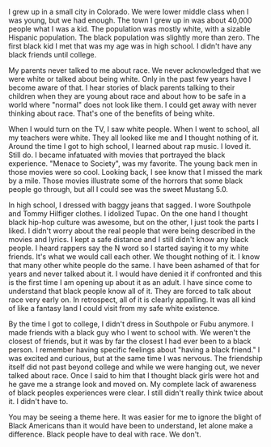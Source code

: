 I grew up in a small city in Colorado. We were lower middle class when I was young, but we had enough. The town I grew up in was about 40,000 people what I was a kid. The population was mostly white, with a sizable Hispanic population. The black population was slightly more than zero. The first black kid I met that was my age was in high school. I didn't have any black friends until college.

My parents never talked to me about race. We never acknowledged that we were white or talked about being white. Only in the past few years have I become aware of that. I hear stories of black parents talking to their children when they are young about race and about how to be safe in a world where "normal" does not look like them. I could get away with never thinking about race. That's one of the benefits of being white.

When I would turn on the TV, I saw white people. When I went to school, all my teachers were white. They all looked like me and I thought nothing of it. Around the time I got to high school, I learned about rap music. I loved it. Still do. I became infatuated with movies that portrayed the black experience. "Menace to Society", was my favorite. The young back men in those movies were so cool. Looking back, I see know that I missed the mark by a mile. Those movies illustrate some of the horrors that some black people go through, but all I could see was the sweet Mustang 5.0. 

In high school, I dressed with baggy jeans that sagged. I wore Southpole and Tommy Hilfiger clothes. I idolized Tupac. On the one hand I thought black hip-hop culture was awesome, but on the other, I just took the parts I liked. I didn't worry about the real people that were being described in the movies and lyrics. I kept a safe distance and I still didn't know any black people. I heard rappers say the N word so I started saying it to my white friends. It's what we would call each other. We thought nothing of it. I know that many other white people do the same. I have been ashamed of that for years and never talked about it. I would have denied it if confronted and this is the first time I am opening up about it as an adult. I have since come to understand that black people know all of it. They are forced to talk about race very early on. In retrospect, all of it is clearly appalling. It was all kind of like a fantasy land I could visit from my safe white existence.

By the time I got to college, I didn't dress in Southpole or Fubu anymore. I made friends with a black guy who I went to school with. We weren't the closest of friends, but it was by far the closest I had ever been to a black person. I remember having specific feelings about "having a black friend." I was excited and curious, but at the same time I was nervous. The friendship itself did not past beyond college and while we were hanging out, we never talked about race. Once I said to him that I thought black girls were hot and he gave me a strange look and moved on. My complete lack of awareness of black peoples experiences were clear. I still didn't really think twice about it. I didn't have to. 

You may be seeing a theme here. It was easier for me to ignore the blight of Black Americans than it would have been to understand, let alone make a difference. Black people have to deal with race. We don't.
